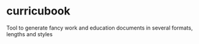 # curricubook
Tool to generate fancy work and education documents in several formats, lengths and styles
